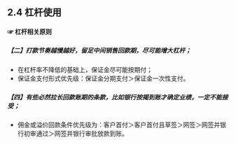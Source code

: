 ## 2.4 杠杆使用

#### ☞ 杠杆相关原则

##### 

##### 【二】打款节奏越慢越好，留足中间销售回款期，尽可能增大杠杆；

* 在杠杆率不降低的基础上，保证金尽可能按期付；
* 保证金支付形式优先级：保证金分期支付＞保证金一次性支付。

##### 

##### 

##### 【四】有些必然拉长回款账期的条款，比如银行按揭到账才确定业绩，一定不能接受；

* 佣金或溢价回款条件优先级为：客户首付＞客户首付且草签＞网签＞网签并银行初审通过＞网签并银行审批放款到账。



